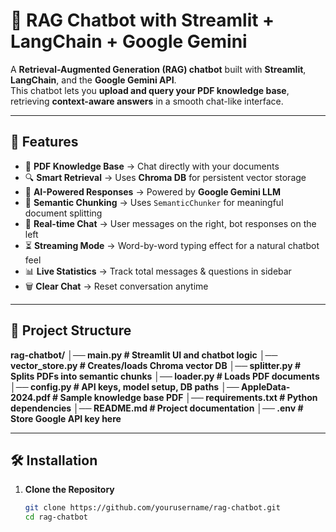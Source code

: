 # 💬 RAG Chatbot with Streamlit + LangChain + Google Gemini

A **Retrieval-Augmented Generation (RAG) chatbot** built with **Streamlit**, **LangChain**, and the **Google Gemini API**.  
This chatbot lets you **upload and query your PDF knowledge base**, retrieving **context-aware answers** in a smooth chat-like interface.

---

## 🚀 Features

- 📄 **PDF Knowledge Base** → Chat directly with your documents  
- 🔍 **Smart Retrieval** → Uses **Chroma DB** for persistent vector storage  
- 🧠 **AI-Powered Responses** → Powered by **Google Gemini LLM**  
- 🧩 **Semantic Chunking** → Uses `SemanticChunker` for meaningful document splitting  
- 💬 **Real-time Chat** → User messages on the right, bot responses on the left  
- ⏳ **Streaming Mode** → Word-by-word typing effect for a natural chatbot feel  
- 📊 **Live Statistics** → Track total messages & questions in sidebar  
- 🗑️ **Clear Chat** → Reset conversation anytime  

---

## 📂 Project Structure

**rag-chatbot/**
**│── main.py # Streamlit UI and chatbot logic**
**│── vector_store.py # Creates/loads Chroma vector DB**
**│── splitter.py # Splits PDFs into semantic chunks**
**│── loader.py # Loads PDF documents**
**│── config.py # API keys, model setup, DB paths**
**│── AppleData-2024.pdf # Sample knowledge base PDF**
**│── requirements.txt # Python dependencies**
**│── README.md # Project documentation**
**│── .env # Store Google API key here**


---

## 🛠️ Installation

1. **Clone the Repository**
   ```bash
   git clone https://github.com/yourusername/rag-chatbot.git
   cd rag-chatbot
